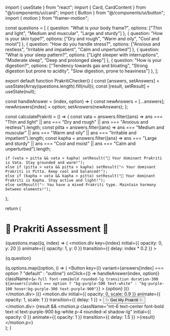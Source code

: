 import { useState } from "react";
import { Card, CardContent } from "@/components/ui/card";
import { Button } from "@/components/ui/button";
import { motion } from "framer-motion";

const questions = [
  { question: "What is your body frame?", options: ["Thin and light", "Medium and muscular", "Large and sturdy"] },
  { question: "How is your skin type?", options: ["Dry and rough", "Warm and oily", "Cool and moist"] },
  { question: "How do you handle stress?", options: ["Anxious and restless", "Irritable and impatient", "Calm and unperturbed"] },
  { question: "What is your sleep pattern?", options: ["Light sleeper with interruptions", "Moderate sleep", "Deep and prolonged sleep"] },
  { question: "How is your digestion?", options: ["Tendency towards gas and bloating", "Strong digestion but prone to acidity", "Slow digestion, prone to heaviness"] },
];

export default function PrakritiChecker() {
  const [answers, setAnswers] = useState(Array(questions.length).fill(null));
  const [result, setResult] = useState(null);

  const handleAnswer = (index, option) => {
    const newAnswers = [...answers];
    newAnswers[index] = option;
    setAnswers(newAnswers);
  };

  const calculatePrakriti = () => {
    const vata = answers.filter((ans) => ans === "Thin and light" || ans === "Dry and rough" || ans === "Anxious and restless").length;
    const pitta = answers.filter((ans) => ans === "Medium and muscular" || ans === "Warm and oily" || ans === "Irritable and impatient").length;
    const kapha = answers.filter((ans) => ans === "Large and sturdy" || ans === "Cool and moist" || ans === "Calm and unperturbed").length;
    
    if (vata > pitta && vata > kapha) setResult("🌿 Your dominant Prakriti is Vata. Stay grounded and warm!");
    else if (pitta > vata && pitta > kapha) setResult("🔥 Your dominant Prakriti is Pitta. Keep cool and balanced!");
    else if (kapha > vata && kapha > pitta) setResult("🌊 Your dominant Prakriti is Kapha. Stay active and light!");
    else setResult("✨ You have a mixed Prakriti type. Maintain harmony between elements!");
  };

  return (
    <div className="p-6 max-w-lg mx-auto bg-gradient-to-br from-blue-100 to-purple-200 shadow-xl rounded-2xl">
      <h1 className="text-3xl font-extrabold text-center mb-6 text-purple-800">🌿 Prakriti Assessment 🌿</h1>
      {questions.map((q, index) => (
        <motion.div 
          key={index} 
          initial={{ opacity: 0, y: 20 }} 
          animate={{ opacity: 1, y: 0 }} 
          transition={{ delay: index * 0.2 }}
        >
          <Card className="mb-4 p-4 bg-white rounded-xl shadow-md">
            <CardContent>
              <p className="font-semibold text-lg text-gray-700">{q.question}</p>
              <div className="mt-3 space-y-2">
                {q.options.map((option, i) => (
                  <Button 
                    key={i} 
                    variant={answers[index] === option ? "default" : "outline"} 
                    onClick={() => handleAnswer(index, option)}
                    className={`w-full font-semibold rounded-lg transition duration-300 ${answers[index] === option ? "bg-purple-500 text-white" : "bg-purple-100 hover:bg-purple-300 text-purple-900"}`}
                  >
                    {option}
                  </Button>
                ))}
              </div>
            </CardContent>
          </Card>
        </motion.div>
      ))}
      <motion.div 
        initial={{ opacity: 0, scale: 0.9 }} 
        animate={{ opacity: 1, scale: 1 }} 
        transition={{ delay: 1 }}
      >
        <Button onClick={calculatePrakriti} className="w-full mt-6 bg-purple-600 hover:bg-purple-800 text-white font-bold py-3 rounded-lg shadow-lg transition duration-300">✨ Get My Prakriti ✨</Button>
      </motion.div>
      {result && <motion.p 
        className="mt-6 text-center font-bold text-xl text-purple-900 bg-white p-4 rounded-xl shadow-lg"
        initial={{ opacity: 0 }} 
        animate={{ opacity: 1 }} 
        transition={{ delay: 1.5 }}
      >{result}</motion.p>}
    </div>
  );
}
